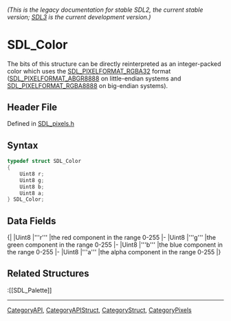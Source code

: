 ###### (This is the legacy documentation for stable SDL2, the current stable version; [SDL3](https://wiki.libsdl.org/SDL3/) is the current development version.)
# SDL_Color

The bits of this structure can be directly reinterpreted as an integer-packed color which uses the [SDL_PIXELFORMAT_RGBA32](SDL_PIXELFORMAT_RGBA32) format ([SDL_PIXELFORMAT_ABGR8888](SDL_PIXELFORMAT_ABGR8888) on little-endian systems and [SDL_PIXELFORMAT_RGBA8888](SDL_PIXELFORMAT_RGBA8888) on big-endian systems).

## Header File

Defined in [SDL_pixels.h](https://github.com/libsdl-org/SDL/blob/SDL2/include/SDL_pixels.h)

## Syntax

```c
typedef struct SDL_Color
{
    Uint8 r;
    Uint8 g;
    Uint8 b;
    Uint8 a;
} SDL_Color;
```

## Data Fields

{|
|Uint8
|'''r'''
|the red component in the range 0-255
|-
|Uint8
|'''g'''
|the green component in the range 0-255
|-
|Uint8
|'''b'''
|the blue component in the range 0-255
|-
|Uint8
|'''a'''
|the alpha component in the range 0-255
|}

## Related Structures

:[[SDL_Palette]]

----
[CategoryAPI](CategoryAPI), [CategoryAPIStruct](CategoryAPIStruct), [CategoryStruct](CategoryStruct), [CategoryPixels](CategoryPixels)


